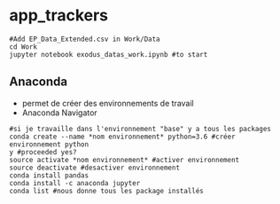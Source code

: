 # app_trackers

````
#Add EP_Data_Extended.csv in Work/Data
cd Work
jupyter notebook exodus_datas_work.ipynb #to start
````

## Anaconda
- permet de créer des environnements de travail
- Anaconda Navigator

````
#si je travaille dans l'environnement "base" y a tous les packages
conda create --name *nom environnement* python=3.6 #créer environnement python 
y #proceeded yes?
source activate *nom environnement* #activer environnement
source deactivate #desactiver environnement
conda install pandas
conda install -c anaconda jupyter
conda list #nous donne tous les package installés
